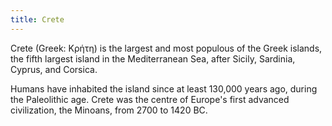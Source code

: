 ```yaml
---
title: Crete
---
```


Crete (Greek: Κρήτη) is the largest and most populous of the Greek islands, the fifth largest island in the Mediterranean Sea, after Sicily, Sardinia, Cyprus, and Corsica.

Humans have inhabited the island since at least 130,000 years ago, during the Paleolithic age. Crete was the centre of Europe's first advanced civilization, the Minoans, from 2700 to 1420 BC.

